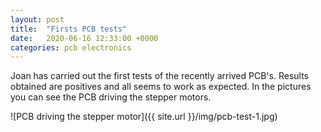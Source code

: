 ```yaml
---
layout: post
title:  "Firsts PCB tests"
date:   2020-06-16 12:33:00 +0000
categories: pcb electronics
---
```

Joan has carried out the first tests of the recently arrived PCB's. Results obtained are positives and all seems to work as expected. In the pictures you can see the PCB driving the stepper motors. 

![PCB driving the stepper motor]({{ site.url }}/img/pcb-test-1.jpg)

